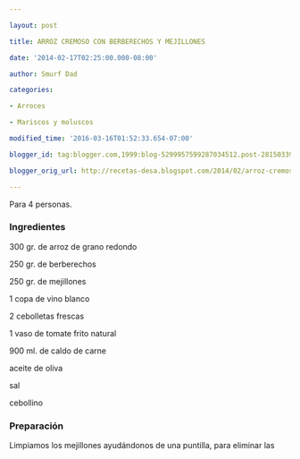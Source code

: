 ```yaml
---

layout: post

title: ARROZ CREMOSO CON BERBERECHOS Y MEJILLONES

date: '2014-02-17T02:25:00.000-08:00'

author: Smurf Dad

categories:

- Arroces

- Mariscos y moluscos

modified_time: '2016-03-16T01:52:33.654-07:00'

blogger_id: tag:blogger.com,1999:blog-5299957599287034512.post-2815033931783087230

blogger_orig_url: http://recetas-desa.blogspot.com/2014/02/arroz-cremoso-con-berberechos-y.html

---
```


Para 4 personas.

<h3>Ingredientes</h3>

300 gr. de arroz de grano redondo

250 gr. de berberechos

250 gr. de mejillones

1 copa de vino blanco

2 cebolletas frescas

1 vaso de tomate frito natural

900 ml. de caldo de carne

aceite de oliva

sal

cebollino

<h3>Preparación</h3>

Limpiamos los mejillones ayudándonos de una puntilla, para eliminar las


